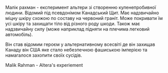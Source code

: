 Малік рахман - експеримент альтери зі створенню куленепробивної людини. Відомий під псевдонімом Канадський Щит. Має надзвичайно міцну шкіру схожою по составу на червоний граніт. Може покривати їм усі шкіру та захищати тіло від різного роду шкоди. Також має надзвичайну силу (може наприклад підняти на плечима легковий автомобіль).

Він став відомим героєм у альтернативному всесвіті де він захищав Канаду він США яке стало небезпечною фашиською імперією та намагалося захопити своїх сусідів. 

Malik Rahman - Altera's experiement 
